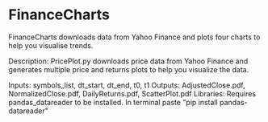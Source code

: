 # FinanceCharts
FinanceCharts downloads data from Yahoo Finance and plots four charts to help you visualise trends.

Description: PricePlot.py downloads price data from Yahoo Finance and 
generates multiple price and returns plots to help you visualize the data.

Inputs: symbols_list, dt_start, dt_end, t0, t1
Outputs: AdjustedClose.pdf, NormalizedClose.pdf, DailyReturns.pdf, ScatterPlot.pdf
Libraries: Requires pandas_datareader to be installed. In terminal paste "pip install pandas-datareader"